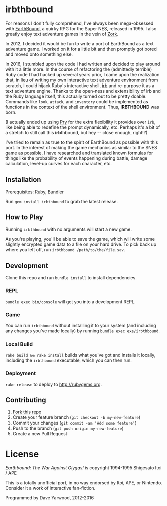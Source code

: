 # irbthbound

For reasons I don't fully comprehend, I've always been mega-obsessed with [EarthBound](https://en.wikipedia.org/wiki/EarthBound), a quirky RPG for the Super NES, released in 1995. I also greatly enjoy text adventure games in the vein of [Zork](https://en.wikipedia.org/wiki/Zork).

In 2012, I decided it would be fun to write a port of EarthBound as a text adventure game. I worked on it for a little bit and then promptly got bored and moved onto something else.

In 2016, I stumbled upon the code I had written and decided to play around with it a little more. In the course of refactoring the (admittedly terrible) Ruby code I had hacked up several years prior, I came upon the realization that, in lieu of writing my own interactive text adventure environment from scratch, I could hijack Ruby's interactive shell, [irb](https://en.wikipedia.org/wiki/Interactive_Ruby_Shell) and re-purpose it as a text adventure engine. Thanks to the open-ness and extensibility of irb and the Ruby language itself, this actually turned out to be pretty doable. Commands like `look`, `attack`, and `inventory` could be implemented as functions in the context of the shell environment. Thus, **IRBTHBOUND** was born.

(I actually ended up using [Pry](http://pryrepl.org/) for the extra flexibility it provides over `irb`, like being able to redefine the prompt dynamically, etc. Perhaps it's a bit of a stretch to still call this **irb**thbound, but hey -- close enough, right!?)

I've tried to remain as true to the spirit of EarthBound as possible with this port. In the interest of making the game mechanics as similar to the SNES game as possible, I have researched and translated known formulas for things like the probability of events happening during battle, damage calculation, level-up curves for each character, etc.

## Installation

Prerequisites: Ruby, Bundler

Run `gem install irbthbound` to grab the latest release.

## How to Play

Running `irbthbound` with no arguments will start a new game.

As you're playing, you'll be able to save the game, which will write some slightly encrypted game data to a file on your hard drive. To pick back up where you left off, run `irbthbound /path/to/the/file.sav`.

## Development

Clone this repo and run `bundle install` to install dependencies.

### REPL

`bundle exec bin/console` will get you into a development REPL.

### Game

You can run `irbthbound` without installing it to your system (and including any changes you've made locally) by running `bundle exec exe/irbthbound`.

### Local Build

`rake build && rake install` builds what you've got and installs it locally, including the `irbthbound` executable, which you can then run.

### Deployment

`rake release` to deploy to http://rubygems.org.

## Contributing

1. [Fork this repo](https://github.com/daveyarwood/irbthbound/fork)
2. Create your feature branch (`git checkout -b my-new-feature`)
3. Commit your changes (`git commit -am 'Add some feature'`)
4. Push to the branch (`git push origin my-new-feature`)
5. Create a new Pull Request

# License

*Earthbound: The War Against Giygas!* is copyright 1994-1995 Shigesato Itoi / APE

This is a totally unofficial port, in no way endorsed by Itoi, APE, or Nintendo. Consider it a work of interactive fan-fiction.

Programmed by Dave Yarwood, 2012-2016
